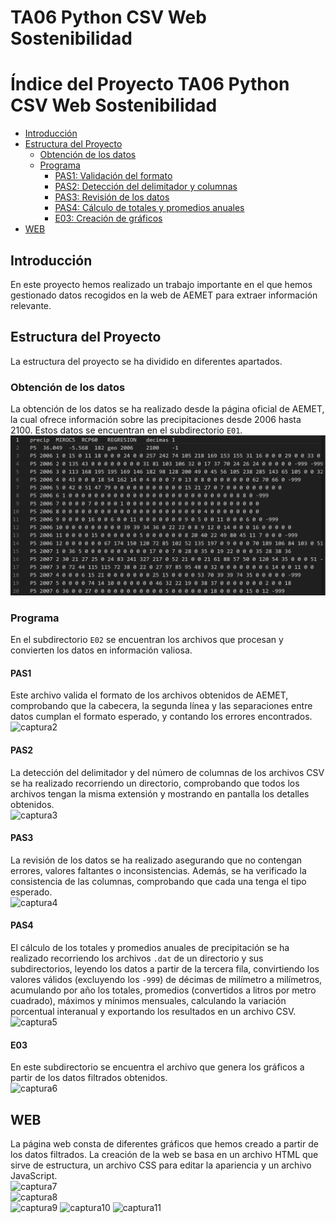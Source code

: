 # TA06 Python CSV Web Sostenibilidad

# Índice del Proyecto TA06 Python CSV Web Sostenibilidad

- [Introducción](#introducción)
- [Estructura del Proyecto](#estructura-del-proyecto)
  - [Obtención de los datos](#obtención-de-los-datos)
  - [Programa](#programa)
    - [PAS1: Validación del formato](#pas1-validación-del-formato)
    - [PAS2: Detección del delimitador y columnas](#pas2-detección-del-delimitador-y-columnas)
    - [PAS3: Revisión de los datos](#pas3-revisión-de-los-datos)
    - [PAS4: Cálculo de totales y promedios anuales](#pas4-cálculo-de-totales-y-promedios-anuales)
    - [E03: Creación de gráficos](#e03-creación-de-gráficos)
- [WEB](#web)


## Introducción
En este proyecto hemos realizado un trabajo importante en el que hemos gestionado datos recogidos en la web de AEMET para extraer información relevante.

## Estructura del Proyecto
La estructura del proyecto se ha dividido en diferentes apartados.

### Obtención de los datos
La obtención de los datos se ha realizado desde la página oficial de AEMET, la cual ofrece información sobre las precipitaciones desde 2006 hasta 2100. Estos datos se encuentran en el subdirectorio `E01`.  
![captura1](E04/CapturaNUM1.PNG)

### Programa
En el subdirectorio `E02` se encuentran los archivos que procesan y convierten los datos en información valiosa.

#### PAS1
Este archivo valida el formato de los archivos obtenidos de AEMET, comprobando que la cabecera, la segunda línea y las separaciones entre datos cumplan el formato esperado, y contando los errores encontrados.  
![captura2](../E04/img/captura1.png)

#### PAS2
La detección del delimitador y del número de columnas de los archivos CSV se ha realizado recorriendo un directorio, comprobando que todos los archivos tengan la misma extensión y mostrando en pantalla los detalles obtenidos.  
![captura3](../E04/img/captura1.png)

#### PAS3
La revisión de los datos se ha realizado asegurando que no contengan errores, valores faltantes o inconsistencias. Además, se ha verificado la consistencia de las columnas, comprobando que cada una tenga el tipo esperado.  
![captura4](../E04/img/captura1.png)

#### PAS4
El cálculo de los totales y promedios anuales de precipitación se ha realizado recorriendo los archivos `.dat` de un directorio y sus subdirectorios, leyendo los datos a partir de la tercera fila, convirtiendo los valores válidos (excluyendo los `-999`) de décimas de milímetro a milímetros, acumulando por año los totales, promedios (convertidos a litros por metro cuadrado), máximos y mínimos mensuales, calculando la variación porcentual interanual y exportando los resultados en un archivo CSV.  
![captura5](../E04/img/captura1.png)

#### E03
En este subdirectorio se encuentra el archivo que genera los gráficos a partir de los datos filtrados obtenidos.  
![captura6](../E04/img/captura1.png)

## WEB
La página web consta de diferentes gráficos que hemos creado a partir de los datos filtrados. La creación de la web se basa en un archivo HTML que sirve de estructura, un archivo CSS para editar la apariencia y un archivo JavaScript.  
![captura7](../E04/img/captura1.png)  
![captura8](../E04/img/captura1.png)  
![captura9](../E04/img/captura1.png)
![captura10](../E04/img/captura1.png) 
![captura11](../E04/img/captura1.png)
